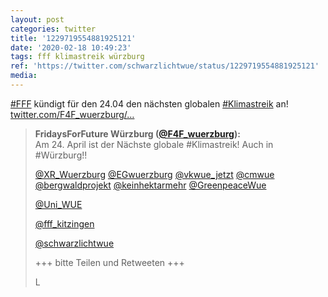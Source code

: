 ```yaml
---
layout: post
categories: twitter
title: '1229719554881925121'
date: '2020-02-18 10:49:23'
tags: fff klimastreik würzburg
ref: 'https://twitter.com/schwarzlichtwue/status/1229719554881925121'
media:
---
```

[#FFF](/t/fff) kündigt für den 24.04 den nächsten globalen [#Klimastreik](/t/klimastreik) an! [twitter.com/F4F_wuerzburg/…](https://twitter.com/F4F_wuerzburg/status/1229444027029823492) 


> <b>FridaysForFuture Würzburg ([@F4F_wuerzburg](https://twitter.com/F4F_wuerzburg)):</b>  
>Am 24. April ist der Nächste globale #Klimastreik! Auch in #Würzburg!!  
>  
>[@XR_Wuerzburg](https://twitter.com/XR_Wuerzburg) [@EGwuerzburg](https://twitter.com/EGwuerzburg) [@vkwue_jetzt](https://twitter.com/vkwue_jetzt) [@cmwue](https://twitter.com/cmwue) [@bergwaldprojekt](https://twitter.com/bergwaldprojekt) [@keinhektarmehr](https://twitter.com/keinhektarmehr) [@GreenpeaceWue](https://twitter.com/GreenpeaceWue)   
>  
>[@Uni_WUE](https://twitter.com/Uni_WUE)   
>  
>[@fff_kitzingen](https://twitter.com/fff_kitzingen)   
>  
>[@schwarzlichtwue](https://twitter.com/schwarzlichtwue)   
>  
>+++ bitte Teilen und Retweeten +++  
>  
>L    
>  
>  

